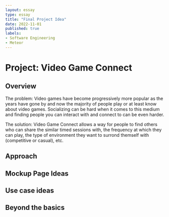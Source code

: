 ```yaml
---
layout: essay
type: essay
title: "Final Project Idea"
date: 2022-11-01
published: true
labels:
- Software Engineering
- Meteor
---
```

<h1>Project: Video Game Connect</h1>
<h2>Overview</h2>

<p>The problem: Video games have become progressively more popular as the years have gone by and now the majority of people play or at least know about video games. Socializing can be hard when it comes to this medium and finding people you can interact with and connect to can be even harder. </p>

<p>The solution: Video Game Connect allows a way for people to find others who can share the similar timed sessions with, the frequency at which they can play, the type of environment they want to surrond themself with (competitive or casual), etc.</p>

<h2>Approach</h2>

<p></p>

<h2>Mockup Page Ideas</h2>

<h2>Use case ideas</h2>

<h2>Beyond the basics</h2>